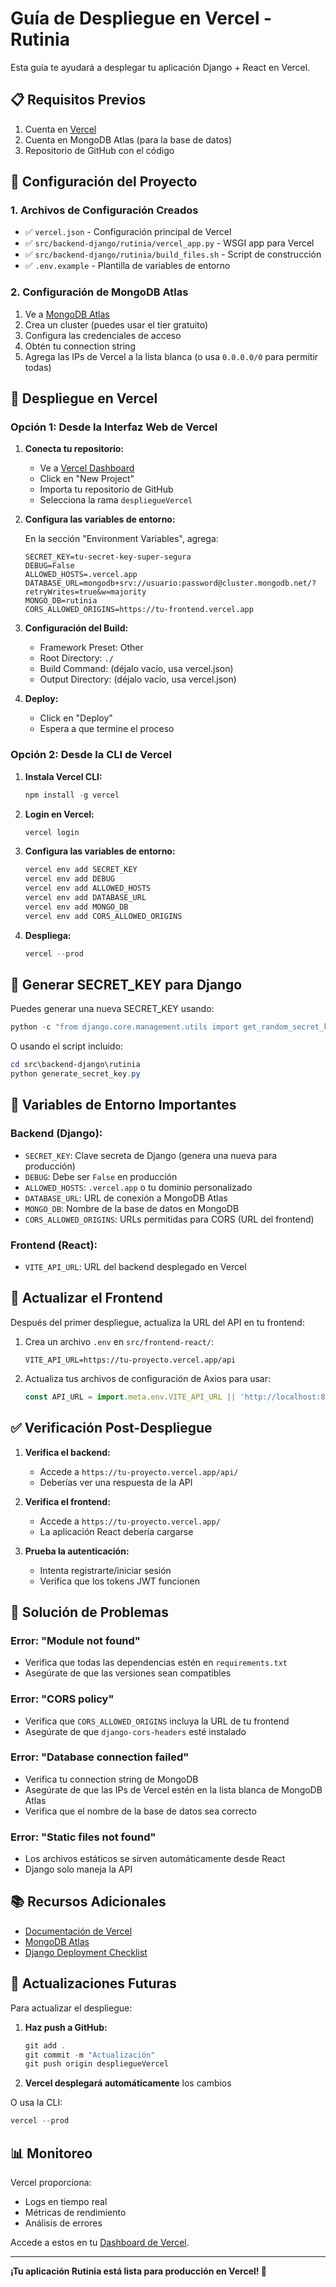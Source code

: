 # Guía de Despliegue en Vercel - Rutinia

Esta guía te ayudará a desplegar tu aplicación Django + React en Vercel.

## 📋 Requisitos Previos

1. Cuenta en [Vercel](https://vercel.com)
2. Cuenta en MongoDB Atlas (para la base de datos)
3. Repositorio de GitHub con el código

## 🔧 Configuración del Proyecto

### 1. Archivos de Configuración Creados

- ✅ `vercel.json` - Configuración principal de Vercel
- ✅ `src/backend-django/rutinia/vercel_app.py` - WSGI app para Vercel
- ✅ `src/backend-django/rutinia/build_files.sh` - Script de construcción
- ✅ `.env.example` - Plantilla de variables de entorno

### 2. Configuración de MongoDB Atlas

1. Ve a [MongoDB Atlas](https://www.mongodb.com/cloud/atlas)
2. Crea un cluster (puedes usar el tier gratuito)
3. Configura las credenciales de acceso
4. Obtén tu connection string
5. Agrega las IPs de Vercel a la lista blanca (o usa `0.0.0.0/0` para permitir todas)

## 🚀 Despliegue en Vercel

### Opción 1: Desde la Interfaz Web de Vercel

1. **Conecta tu repositorio:**
   - Ve a [Vercel Dashboard](https://vercel.com/dashboard)
   - Click en "New Project"
   - Importa tu repositorio de GitHub
   - Selecciona la rama `despliegueVercel`

2. **Configura las variables de entorno:**
   
   En la sección "Environment Variables", agrega:

   ```
   SECRET_KEY=tu-secret-key-super-segura
   DEBUG=False
   ALLOWED_HOSTS=.vercel.app
   DATABASE_URL=mongodb+srv://usuario:password@cluster.mongodb.net/?retryWrites=true&w=majority
   MONGO_DB=rutinia
   CORS_ALLOWED_ORIGINS=https://tu-frontend.vercel.app
   ```

3. **Configuración del Build:**
   - Framework Preset: Other
   - Root Directory: `./`
   - Build Command: (déjalo vacío, usa vercel.json)
   - Output Directory: (déjalo vacío, usa vercel.json)

4. **Deploy:**
   - Click en "Deploy"
   - Espera a que termine el proceso

### Opción 2: Desde la CLI de Vercel

1. **Instala Vercel CLI:**
   ```powershell
   npm install -g vercel
   ```

2. **Login en Vercel:**
   ```powershell
   vercel login
   ```

3. **Configura las variables de entorno:**
   ```powershell
   vercel env add SECRET_KEY
   vercel env add DEBUG
   vercel env add ALLOWED_HOSTS
   vercel env add DATABASE_URL
   vercel env add MONGO_DB
   vercel env add CORS_ALLOWED_ORIGINS
   ```

4. **Despliega:**
   ```powershell
   vercel --prod
   ```

## 🔐 Generar SECRET_KEY para Django

Puedes generar una nueva SECRET_KEY usando:

```python
python -c "from django.core.management.utils import get_random_secret_key; print(get_random_secret_key())"
```

O usando el script incluido:
```powershell
cd src\backend-django\rutinia
python generate_secret_key.py
```

## 📝 Variables de Entorno Importantes

### Backend (Django):
- `SECRET_KEY`: Clave secreta de Django (genera una nueva para producción)
- `DEBUG`: Debe ser `False` en producción
- `ALLOWED_HOSTS`: `.vercel.app` o tu dominio personalizado
- `DATABASE_URL`: URL de conexión a MongoDB Atlas
- `MONGO_DB`: Nombre de la base de datos en MongoDB
- `CORS_ALLOWED_ORIGINS`: URLs permitidas para CORS (URL del frontend)

### Frontend (React):
- `VITE_API_URL`: URL del backend desplegado en Vercel

## 🔄 Actualizar el Frontend

Después del primer despliegue, actualiza la URL del API en tu frontend:

1. Crea un archivo `.env` en `src/frontend-react/`:
   ```
   VITE_API_URL=https://tu-proyecto.vercel.app/api
   ```

2. Actualiza tus archivos de configuración de Axios para usar:
   ```javascript
   const API_URL = import.meta.env.VITE_API_URL || 'http://localhost:8000/api';
   ```

## ✅ Verificación Post-Despliegue

1. **Verifica el backend:**
   - Accede a `https://tu-proyecto.vercel.app/api/`
   - Deberías ver una respuesta de la API

2. **Verifica el frontend:**
   - Accede a `https://tu-proyecto.vercel.app/`
   - La aplicación React debería cargarse

3. **Prueba la autenticación:**
   - Intenta registrarte/iniciar sesión
   - Verifica que los tokens JWT funcionen

## 🐛 Solución de Problemas

### Error: "Module not found"
- Verifica que todas las dependencias estén en `requirements.txt`
- Asegúrate de que las versiones sean compatibles

### Error: "CORS policy"
- Verifica que `CORS_ALLOWED_ORIGINS` incluya la URL de tu frontend
- Asegúrate de que `django-cors-headers` esté instalado

### Error: "Database connection failed"
- Verifica tu connection string de MongoDB
- Asegúrate de que las IPs de Vercel estén en la lista blanca de MongoDB Atlas
- Verifica que el nombre de la base de datos sea correcto

### Error: "Static files not found"
- Los archivos estáticos se sirven automáticamente desde React
- Django solo maneja la API

## 📚 Recursos Adicionales

- [Documentación de Vercel](https://vercel.com/docs)
- [MongoDB Atlas](https://www.mongodb.com/docs/atlas/)
- [Django Deployment Checklist](https://docs.djangoproject.com/en/5.2/howto/deployment/checklist/)

## 🔄 Actualizaciones Futuras

Para actualizar el despliegue:

1. **Haz push a GitHub:**
   ```powershell
   git add .
   git commit -m "Actualización"
   git push origin despliegueVercel
   ```

2. **Vercel desplegará automáticamente** los cambios

O usa la CLI:
```powershell
vercel --prod
```

## 📊 Monitoreo

Vercel proporciona:
- Logs en tiempo real
- Métricas de rendimiento
- Análisis de errores

Accede a estos en tu [Dashboard de Vercel](https://vercel.com/dashboard).

---

**¡Tu aplicación Rutinia está lista para producción en Vercel! 🎉**
